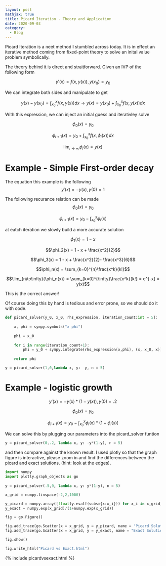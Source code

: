 ```yaml
---
layout: post
mathjax: true
title: Picard Iteration - Theory and Application
date: 2020-09-03
category:
  - Blog
---
```


Picard Iteration is a neet method I stumbled across today. It is in effect an iterative method coming from fixed-point theory to solve an inital value problem symbolically. 

The theory behind it is direct and straitforward. Given an IVP of the following form

$$y'(x) = f(x,y(x)),y(x_0)=y_0$$

We can integrate both sides and manipulate to get

$$y(x)-y(x_0) = \int_{x_0}^{x}{f(x,y(x))dx} \rightarrow  y(x)= y(x_0) +\int_{x_0}^{x}{f(x,y(x))dx}$$

With this expression, we can inject an initial guess and iterativley solve

$$\phi_0(x) = y_0$$

$$\phi_{i+1}(x) = y_0 + \int_{x_0}^{x}{f(x,\phi_i(x))dx}$$

$$\lim_{i\to\infty}{\phi_i(x)} = y(x)$$

# Example - Simple First-order decay
The equation this example is the following
$$y'(x) = -y(x), y(0) = 1$$

The following recurance relation can be made
$$\phi_0(x) = y_0$$

$$\phi_{i+1}(x) = y_0 -\int_{x_0}^{x}{\phi_i(x)}$$

at eatch iteration we slowly build a more accurate solution

$$\phi_1(x) = 1 - x$$

$$\phi_2(x) = 1 - x + \frac{x^2}{2}$$

$$\phi_3(x) = 1 - x + \frac{x^2}{2}- \frac{x^3}{6}$$

$$\phi_n(x) = \sum_{k=0}^{n}\frac{x^k}{k!}$$

$$\lim_{n\to\infty}{\phi_n(x)} =  \sum_{k=0}^{\infty}\frac{x^k}{k!} = e^{-x} = y(x)$$

This is the correct answer!

Of course doing this by hand is tedious and error prone, so we should do it with code. 

```python 
def picard_solver(y_0, x_0, rhs_expression, iteration_count:int = 5):
    
    x, phi = sympy.symbols("x phi")
    
    phi = x_0
    
    for i in range(iteration_count+1):
        phi = y_0 + sympy.integrate(rhs_expression(x,phi), (x, x_0, x))
        
    return phi

y = picard_solver(1,0,lambda x, y: -y, n = 5)

```

# Example - logistic growth

$$y'(x) = -y(x)*(1-y(x)), y(0) = .2$$

$$\phi_0(x) = y_0$$

$$\phi_{i+1}(x) = y_0 -\int_{x_0}^{x}{\phi_i(x)*(1-\phi_i(x))}$$

We can solve this by plugging our parameters into the picard_solver funtion

```python
y = picard_solver(0,.2, lambda x, y: -y*(1-y), n = 5)
```

and then compare against the known result. I used plotly so that the graph figure is interactive, please zoom in and find the differences between the picard and exact solutions. (hint: look at the edges).

```python
import numpy 
import plotly.graph_objects as go
    
y = picard_solver(.5,0, lambda x, y: y*(1-y), n = 5)

x_grid = numpy.linspace(-2,2,1000)

y_picard = numpy.array([float(y.evalf(subs={x:x_i})) for x_i in x_grid])
y_exact = numpy.exp(x_grid)/(1+numpy.exp(x_grid))

fig = go.Figure()

fig.add_trace(go.Scatter(x = x_grid, y = y_picard, name = "Picard Solution"))
fig.add_trace(go.Scatter(x = x_grid, y = y_exact, name = "Exact Solution"))

fig.show()

fig.write_html("Picard vs Exact.html")

```

{% include picardvsexact.html %}




